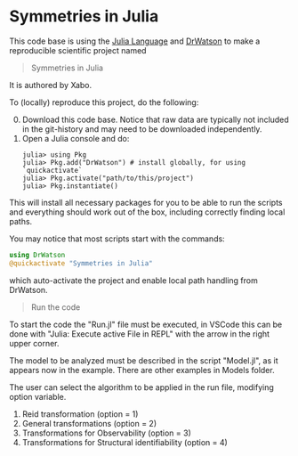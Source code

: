 # Symmetries in Julia

This code base is using the [Julia Language](https://julialang.org/) and
[DrWatson](https://juliadynamics.github.io/DrWatson.jl/stable/)
to make a reproducible scientific project named
> Symmetries in Julia

It is authored by Xabo.

To (locally) reproduce this project, do the following:

0. Download this code base. Notice that raw data are typically not included in the
   git-history and may need to be downloaded independently.
1. Open a Julia console and do:
   ```
   julia> using Pkg
   julia> Pkg.add("DrWatson") # install globally, for using `quickactivate`
   julia> Pkg.activate("path/to/this/project")
   julia> Pkg.instantiate()
   ```

This will install all necessary packages for you to be able to run the scripts and
everything should work out of the box, including correctly finding local paths.

You may notice that most scripts start with the commands:
```julia
using DrWatson
@quickactivate "Symmetries in Julia"
```
which auto-activate the project and enable local path handling from DrWatson.

> Run the code

To start the code the "Run.jl" file must be executed, in VSCode this can be done with "Julia: Execute active File in REPL" with the arrow in the right upper corner.

The model to be analyzed must be described in the script "Model.jl", as it appears now in the example. There are other examples in Models folder. 

The user can select the algorithm to be applied in the run file, modifying option variable. 

1. Reid transformation (option = 1)
2. General transformations (option = 2)
3. Transformations for Observability (option = 3)
4. Transformations for Structural identifiability (option = 4)